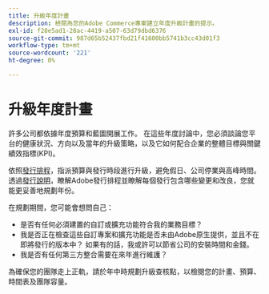 ```yaml
---
title: 升級年度計畫
description: 檢閱為您的Adobe Commerce專案建立年度升級計畫的提示。
exl-id: f28e5ad1-28ac-4419-a507-63d79dbd6376
source-git-commit: 987d65b52437fbd21f41600bb5741b3cc43d01f3
workflow-type: tm+mt
source-wordcount: '221'
ht-degree: 0%

---
```


# 升級年度計畫

許多公司都依據年度預算和藍圖開展工作。 在這些年度討論中，您必須談論您平台的健康狀況、方向以及當年的升級策略，以及它如何配合企業的整體目標與關鍵績效指標(KPI)。

依照[發行排程](https://experienceleague.adobe.com/zh-hant/docs/commerce-operations/release/planning/schedule)，指派預算與發行時段進行升級，避免假日、公司停業與高峰時間。 透過[發行說明](https://experienceleague.adobe.com/zh-hant/docs/commerce-operations/release/notes/overview)，瞭解Adobe發行排程並瞭解每個發行包含哪些變更和改良，您就能更妥善地規劃年份。

在規劃期間，您可能會想問自己：

- 是否有任何必須建置的自訂或擴充功能符合我的業務目標？
- 我是否正在檢查這些自訂專案和擴充功能是否未由Adobe原生提供，並且不在即將發行的版本中？ 如果有的話，我或許可以節省公司的安裝時間和金錢。
- 我是否有任何第三方整合需要在來年進行維護？

為確保您的團隊走上正軌，請於年中時規劃升級查核點，以檢閱您的計畫、預算、時間表及團隊容量。
